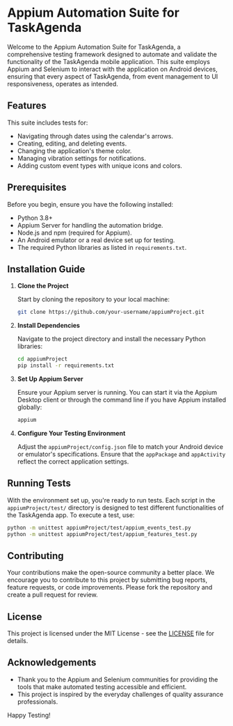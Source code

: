 # Appium Automation Suite for TaskAgenda

Welcome to the Appium Automation Suite for TaskAgenda, a comprehensive testing framework designed to automate and validate the functionality of the TaskAgenda mobile application. This suite employs Appium and Selenium to interact with the application on Android devices, ensuring that every aspect of TaskAgenda, from event management to UI responsiveness, operates as intended.

## Features

This suite includes tests for:
- Navigating through dates using the calendar's arrows.
- Creating, editing, and deleting events.
- Changing the application's theme color.
- Managing vibration settings for notifications.
- Adding custom event types with unique icons and colors.

## Prerequisites

Before you begin, ensure you have the following installed:
- Python 3.8+
- Appium Server for handling the automation bridge.
- Node.js and npm (required for Appium).
- An Android emulator or a real device set up for testing.
- The required Python libraries as listed in `requirements.txt`.

## Installation Guide

1. **Clone the Project**

    Start by cloning the repository to your local machine:
    ```bash
    git clone https://github.com/your-username/appiumProject.git
    ```

2. **Install Dependencies**

    Navigate to the project directory and install the necessary Python libraries:
    ```bash
    cd appiumProject
    pip install -r requirements.txt
    ```

3. **Set Up Appium Server**

    Ensure your Appium server is running. You can start it via the Appium Desktop client or through the command line if you have Appium installed globally:
    ```bash
    appium
    ```

4. **Configure Your Testing Environment**

    Adjust the `appiumProject/config.json` file to match your Android device or emulator's specifications. Ensure that the `appPackage` and `appActivity` reflect the correct application settings.

## Running Tests

With the environment set up, you're ready to run tests. Each script in the `appiumProject/test/` directory is designed to test different functionalities of the TaskAgenda app. To execute a test, use:

```bash
python -m unittest appiumProject/test/appium_events_test.py
python -m unittest appiumProject/test/appium_features_test.py
```
## Contributing

Your contributions make the open-source community a better place. We encourage you to contribute to this project by submitting bug reports, feature requests, or code improvements. Please fork the repository and create a pull request for review.

## License

This project is licensed under the MIT License - see the [LICENSE](LICENSE) file for details.

## Acknowledgements

- Thank you to the Appium and Selenium communities for providing the tools that make automated testing accessible and efficient.
- This project is inspired by the everyday challenges of quality assurance professionals.

Happy Testing!
